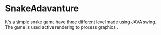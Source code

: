 # SnakeAdavanture
It's a simple snake game have three different level made using JAVA swing. The game is used active rendering to process graphics .
